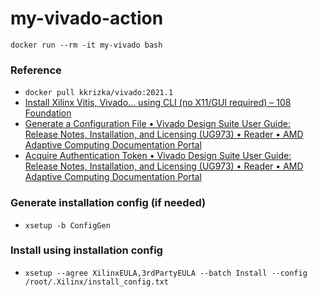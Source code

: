 my-vivado-action
================
`docker run --rm -it my-vivado bash`

### Reference
- `docker pull kkrizka/vivado:2021.1`
- [Install Xilinx Vitis, Vivado… using CLI (no X11/GUI required) – 108 Foundation](https://108foundation.wordpress.com/2021/10/12/install-xilinx-vitis-vivado-using-cli-no-x11-gui-required/)
- [Generate a Configuration File • Vivado Design Suite User Guide: Release Notes, Installation, and Licensing (UG973) • Reader • AMD Adaptive Computing Documentation Portal](https://docs.xilinx.com/r/en-US/ug973-vivado-release-notes-install-license/Generate-a-Configuration-File)
- [Acquire Authentication Token • Vivado Design Suite User Guide: Release Notes, Installation, and Licensing (UG973) • Reader • AMD Adaptive Computing Documentation Portal](https://docs.xilinx.com/r/en-US/ug973-vivado-release-notes-install-license/Acquire-Authentication-Token)

### Generate installation config (if needed)
- `xsetup -b ConfigGen`

### Install using installation config
- `xsetup --agree XilinxEULA,3rdPartyEULA --batch Install --config /root/.Xilinx/install_config.txt`
